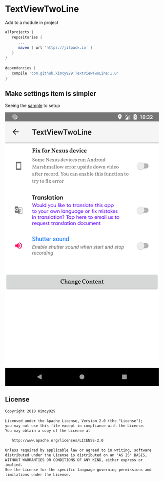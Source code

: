 # TextViewTwoLine

Add to a module in project

```gradle
allprojects {
   repositories {
      ...
      maven { url 'https://jitpack.io' }
   }
}
   
dependencies {
   compile 'com.github.kimcy929:TextViewTwoLine:1.0'
}
```
## Make settings item is simpler

Seeing the [sample][1] to setup

![alt text](https://github.com/kimcy929/TextViewTwoLine/blob/master/art/Screenshot_demo.png)

## License

```
Copyright 2018 Kimcy929

Licensed under the Apache License, Version 2.0 (the "License");
you may not use this file except in compliance with the License.
You may obtain a copy of the License at

   http://www.apache.org/licenses/LICENSE-2.0

Unless required by applicable law or agreed to in writing, software
distributed under the License is distributed on an "AS IS" BASIS,
WITHOUT WARRANTIES OR CONDITIONS OF ANY KIND, either express or implied.
See the License for the specific language governing permissions and
limitations under the License.
```
[1]:https://github.com/kimcy929/TextViewTwoLine/blob/master/sample/src/main/res/layout/activity_two_line.xml
